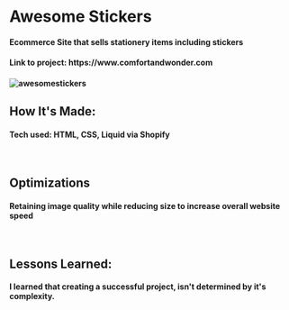 <h1> Awesome Stickers </h1>
<h4>Ecommerce Site that sells stationery items including stickers</h4>
<h4>Link to project: https://www.comfortandwonder.com <h4>
<img src="https://static.wixstatic.com/media/9c9835_bdb8d45b02014839908094dc709db67e~mv2.png/v1/crop/x_14,y_0,w_2257,h_1522/fill/w_982,h_662,al_c,q_90,usm_0.66_1.00_0.01,enc_auto/Screen%20Shot%202022-04-17%20at%203_53_57%20PM.png" alt='awesomestickers'>
 <br>
<h2>How It's Made:</h2>
<h4>Tech used: HTML, CSS, Liquid via Shopify</h4>
 <br>
<h2>Optimizations</h2>
<h4>Retaining image quality while reducing size to increase overall website speed</h4>
<br>
<h2>Lessons Learned:</h2>
<h4>I learned that creating a successful project, isn't determined by it's complexity.</h4>


